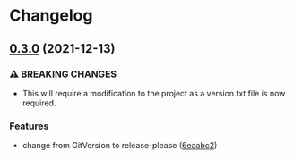 # Changelog

## [0.3.0](https://www.github.com/YoloDev/YoloDev.Sdk/compare/YoloDev.Sdk-v0.2.30...YoloDev.Sdk-v0.3.0) (2021-12-13)


### ⚠ BREAKING CHANGES

* This will require a modification to the project as a version.txt file is now required.

### Features

* change from GitVersion to release-please ([6eaabc2](https://www.github.com/YoloDev/YoloDev.Sdk/commit/6eaabc209058dd13c7cd261239d2a83d5143289d))
